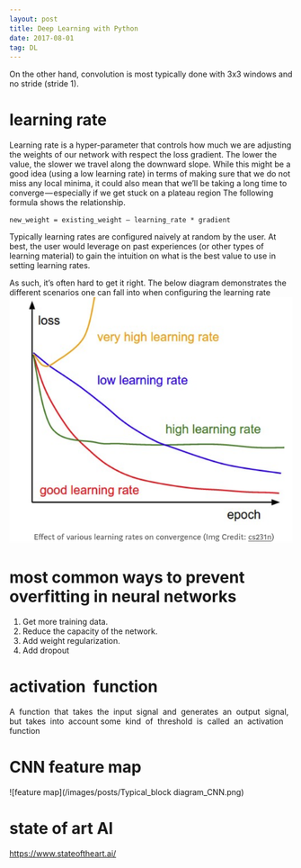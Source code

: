 ```yaml
---
layout: post
title: Deep Learning with Python
date: 2017-08-01
tag: DL
---
```



On the other hand, convolution is most typically done with 3x3 windows and no stride (stride 1).

# learning rate
Learning rate is a hyper-parameter that controls how much we are adjusting the weights of our network with respect the loss gradient. The lower the value, the slower we travel along the downward slope. While this might be a good idea (using a low learning rate) in terms of making sure that we do not miss any local minima, it could also mean that we’ll be taking a long time to converge — especially if we get stuck on a plateau region
The following formula shows the relationship.
```
new_weight = existing_weight — learning_rate * gradient
```

Typically learning rates are configured naively at random by the user. At best, the user would leverage on past experiences (or other types of learning material) to gain the intuition on what is the best value to use in setting learning rates.

As such, it’s often hard to get it right. The below diagram demonstrates the different scenarios one can fall into when configuring the learning rate
![learning rate](/images/posts/learning_rate.png)


# most common ways to prevent overfitting in neural networks

1. Get more training data.
2. Reduce the capacity of the network.
3. Add weight regularization.
4. Add dropout

# activation  function
A  function  that  takes  the  input  signal  and  generates  an  output  signal,  but  takes  into  account some  kind  of  threshold  is  called  an  activation  function

# CNN feature map

![feature map](/images/posts/Typical_block diagram_CNN.png)

# state of art AI
https://www.stateoftheart.ai/
